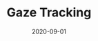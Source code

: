 ---
layout: prototype
title:  "Gaze Tracking"
date: 2020-09-01
description: "Move your face to direct a cursor."
prototype_url: "https://touchless.valtech.engineering/gaze/"
screenshot: ""
demo: "https://touchless.valtech.engineering/videos/touchless-gaze.mp4"
---